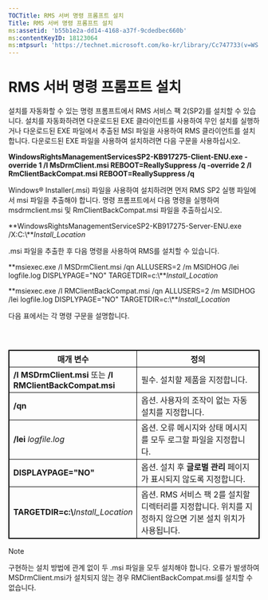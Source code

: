 ```yaml
---
TOCTitle: RMS 서버 명령 프롬프트 설치
Title: RMS 서버 명령 프롬프트 설치
ms:assetid: 'b55b1e2a-dd14-4168-a37f-9cdedbec660b'
ms:contentKeyID: 18123064
ms:mtpsurl: 'https://technet.microsoft.com/ko-kr/library/Cc747733(v=WS.10)'
---
```


RMS 서버 명령 프롬프트 설치
===========================

설치를 자동화할 수 있는 명령 프롬프트에서 RMS 서비스 팩 2(SP2)를 설치할 수 있습니다. 설치를 자동화하려면 다운로드된 EXE 클라이언트를 사용하여 무인 설치를 실행하거나 다운로드된 EXE 파일에서 추출된 MSI 파일을 사용하여 RMS 클라이언트를 설치합니다. 다운로드된 EXE 파일을 사용하여 설치하려면 다음 구문을 사용하십시오.

**WindowsRightsManagementServicesSP2-KB917275-Client-ENU.exe -override 1 /I MsDrmClient.msi REBOOT=ReallySuppress /q -override 2 /I RmClientBackCompat.msi REBOOT=ReallySuppress /q**

Windows® Installer(.msi) 파일을 사용하여 설치하려면 먼저 RMS SP2 실행 파일에서 msi 파일을 추출해야 합니다. 명령 프롬프트에서 다음 명령을 실행하여 msdrmclient.msi 및 RmClientBackCompat.msi 파일을 추출하십시오.

**WindowsRightsManagementServiceSP2-KB917275-Server-ENU.exe /X:C:\\***Install\_Location*

.msi 파일을 추출한 후 다음 명령을 사용하여 RMS를 설치할 수 있습니다.

**msiexec.exe /I MSDrmClient.msi /qn ALLUSERS=2 /m MSIDHOG /lei logfile.log DISPLYPAGE="NO" TARGETDIR=c:\\***Install\_Location*

**msiexec.exe /I RMClientBackCompat.msi /qn ALLUSERS=2 /m MSIDHOG /lei logfile.log DISPLYPAGE="NO" TARGETDIR=c:\\***Install\_Location*

다음 표에서는 각 명령 구문을 설명합니다.

###  
 
<table style="border:1px solid black;">
<colgroup>
<col width="50%" />
<col width="50%" />
</colgroup>
<thead>
<tr class="header">
<th style="border:1px solid black;" >매개 변수</th>
<th style="border:1px solid black;" >정의</th>
</tr>
</thead>
<tbody>
<tr class="odd">
<td style="border:1px solid black;"><strong>/I MSDrmClient.msi</strong> 또는 <strong>/I RMClientBackCompat.msi</strong></td>
<td style="border:1px solid black;">필수. 설치할 제품을 지정합니다.</td>
</tr>
<tr class="even">
<td style="border:1px solid black;"><strong>/qn</strong></td>
<td style="border:1px solid black;">옵션. 사용자의 조작이 없는 자동 설치를 지정합니다.</td>
</tr>
<tr class="odd">
<td style="border:1px solid black;"><strong>/lei</strong> <em>logfile.log</em></td>
<td style="border:1px solid black;">옵션. 오류 메시지와 상태 메시지를 모두 로그할 파일을 지정합니다.</td>
</tr>
<tr class="even">
<td style="border:1px solid black;"><strong>DISPLAYPAGE=&quot;NO&quot;</strong></td>
<td style="border:1px solid black;">옵션. 설치 후 <strong>글로벌 관리</strong> 페이지가 표시되지 않도록 지정합니다.</td>
</tr>
<tr class="odd">
<td style="border:1px solid black;"><strong>TARGETDIR=c:\</strong><em>Install_Location</em></td>
<td style="border:1px solid black;">옵션. RMS 서비스 팩 2를 설치할 디렉터리를 지정합니다. 위치를 지정하지 않으면 기본 설치 위치가 사용됩니다.</td>
</tr>
</tbody>
</table>
  
> [!NOTE]  
> 구현하는 설치 방법에 관계 없이 두 .msi 파일을 모두 설치해야 합니다. 오류가 발생하여 MSDrmClient.msi가 설치되지 않는 경우 RMClientBackCompat.msi를 설치할 수 없습니다.